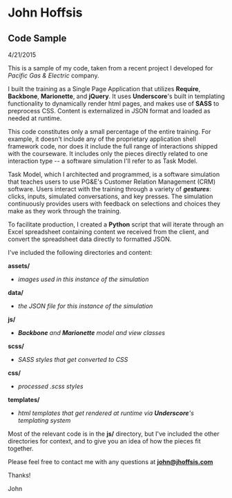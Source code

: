 # John Hoffsis
## Code Sample
4/21/2015

This is a sample of my code, taken from a recent project I developed for *Pacific Gas & Electric* company. 

I built the training as a Single Page Application that utilizes **Require**, **Backbone**, **Marionette**, and **jQuery**. It uses **Underscore**'s built in templating functionality to dynamically render html pages, and makes use of **SASS** to preprocess CSS. Content is externalized in JSON format and loaded as needed at runtime.

This code constitutes only a small percentage of the entire training. For example, it doesn't include any of the proprietary application shell framework code, nor does it include the full range of interactions shipped with the courseware.  It includes only the pieces directly related to one interaction type -- a software simulation I'll refer to as Task Model. 

Task Model, which I architected and programmed, is a software simulation that teaches users to use PG&E's Customer Relation Management (CRM) software. Users interact with the training through a variety of _**gestures**_: clicks, inputs, simulated conversations, and key presses. The simulation continuously provides users with feedback on selections and choices they make as they work through the training.

To facilitate production, I created a **Python** script that will iterate through an Excel spreadsheet containing content we received from the client, and convert the spreadsheet data directly to formatted JSON.

I've included the following directories and content:

**assets/**
- *images used in this instance of the simulation*


**data/**
- *the JSON file for this instance of the simulation*		


**js/**
- _**Backbone** and **Marionette** model and view classes_


**scss/**
- *SASS styles that get converted to CSS*


**css/**
- *processed .scss styles*


**templates/**
- _html templates that get rendered at runtime via **Underscore**'s templating system_


Most of the relevant code is in the **js/** directory, but I've included the other directories for context, and to give you an idea of how the pieces fit together.

Please feel free to contact me with any questions at **john@jhoffsis.com**

Thanks!

John


